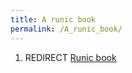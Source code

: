 ```yaml
---
title: A runic book
permalink: /A_runic_book/
---
```


1.  REDIRECT [Runic book](Runic_book "wikilink")